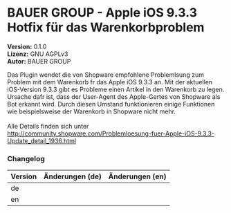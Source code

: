 # BAUER GROUP - Apple iOS 9.3.3 Hotfix f&uuml;r das Warenkorbproblem

**Version:** 0.1.0  
**Lizenz:** GNU AGPLv3  
**Autor:** BAUER GROUP  

Das Plugin wendet die von Shopware empfohlene Problemlsung zum Problem mit dem Warenkorb fr das Apple iOS 9.3.3 an. Mit der aktuellen iOS-Version 9.3.3 gibt es Probleme einen Artikel in den Warenkorb zu legen. Ursache dafr ist, dass der User-Agent des Apple-Gertes von Shopware als Bot erkannt wird. Durch diesen Umstand funktionieren einige Funktionen wie beispielsweise der Warenkorb in Shopware nicht mehr.<br/><br/>Alle Details finden sich unter http://community.shopware.com/Problemloesung-fuer-Apple-iOS-9.3.3-Update_detail_1936.html

### Changelog

| Version | Änderungen (de) | Änderungen (en) |
|----------|------------------|------------------|
| de |  |  |
| en |  |  |
